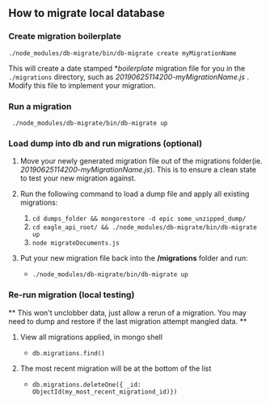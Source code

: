 ## How to migrate local database

### Create migration boilerplate

`./node_modules/db-migrate/bin/db-migrate create myMigrationName`

This will create a date stamped **boilerplate* migration file for you in the `./migrations` directory, such as  *20190625114200-myMigrationName.js* .
Modify this file to implement your migration.

### Run a migration

` ./node_modules/db-migrate/bin/db-migrate up`


### Load dump into db and run migrations (optional)


1. Move your newly generated migration file out of the migrations folder(ie. *20190625114200-myMigrationName.js*). This is to ensure a
clean state to test your new migration against.

2. Run the following command to load a dump file and apply all existing migrations:

    1. `cd dumps_folder && mongorestore -d epic some_unzipped_dump/`
    2. `cd eagle_api_root/ && ./node_modules/db-migrate/bin/db-migrate up`
    2. `node migrateDocuments.js`

3. Put your new migration file back into the **/migrations** folder and run:

    * `./node_modules/db-migrate/bin/db-migrate up`

### Re-run migration (local testing)

** This won't unclobber data, just allow a rerun of a migration. You may
need to dump and restore if the last migration attempt mangled data. **

1. View all migrations applied, in mongo shell

    * `db.migrations.find()`

2. The most recent migration will be at the bottom of the list

    * `db.migrations.deleteOne({ _id: ObjectId(my_most_recent_migrationd_id)})`
